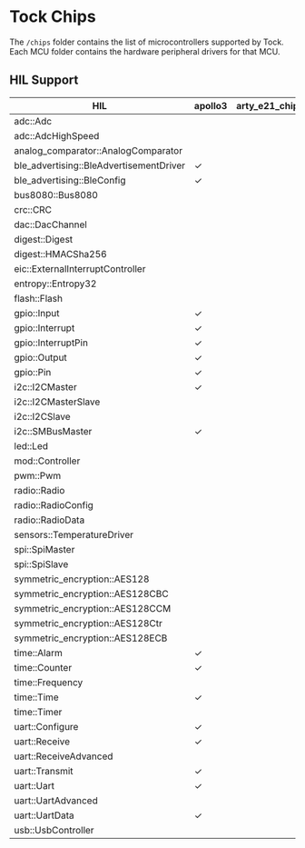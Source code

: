 Tock Chips
==========

The `/chips` folder contains the list of microcontrollers supported by Tock.
Each MCU folder contains the hardware peripheral drivers for that MCU.



HIL Support
-----------

<!--START OF HIL SUPPORT-->

| HIL                                     | apollo3 | arty_e21_chip | e310x | earlgrey | imxrt10xx | litex | litex_vexriscv | lowrisc | msp432 | nrf52832 | nrf52833 | nrf52840 | sam4l | stm32f303xc | stm32f412g | stm32f429zi | stm32f446re | stm32f4xx |
|-----------------------------------------|---------|---------------|-------|----------|-----------|-------|----------------|---------|--------|----------|----------|----------|-------|-------------|------------|-------------|-------------|-----------|
| adc::Adc                                |         |               |       |          |           |       |                |         | ✓      | ✓        |          | ✓        | ✓     | ✓           |            |             |             | ✓         |
| adc::AdcHighSpeed                       |         |               |       |          |           |       |                |         | ✓      |          |          |          | ✓     | ✓           |            |             |             | ✓         |
| analog_comparator::AnalogComparator     |         |               |       |          |           |       |                |         |        | ✓        |          | ✓        | ✓     |             |            |             |             |           |
| ble_advertising::BleAdvertisementDriver | ✓       |               |       |          |           |       |                |         |        | ✓        |          | ✓        |       |             |            |             |             |           |
| ble_advertising::BleConfig              | ✓       |               |       |          |           |       |                |         |        | ✓        |          | ✓        |       |             |            |             |             |           |
| bus8080::Bus8080                        |         |               |       |          |           |       |                |         |        |          |          |          |       |             |            |             |             | ✓         |
| crc::CRC                                |         |               |       |          |           |       |                |         |        |          |          |          | ✓     |             |            |             |             |           |
| dac::DacChannel                         |         |               |       |          |           |       |                |         |        |          |          |          | ✓     |             |            |             |             |           |
| digest::Digest                          |         |               |       |          |           |       |                | ✓       |        |          |          |          |       |             |            |             |             |           |
| digest::HMACSha256                      |         |               |       |          |           |       |                | ✓       |        |          |          |          |       |             |            |             |             |           |
| eic::ExternalInterruptController        |         |               |       |          |           |       |                |         |        |          |          |          | ✓     |             |            |             |             |           |
| entropy::Entropy32                      |         |               |       |          |           |       |                |         |        | ✓        |          | ✓        | ✓     |             |            |             |             | ✓         |
| flash::Flash                            |         |               |       |          |           |       |                | ✓       |        | ✓        |          | ✓        | ✓     | ✓           |            |             |             |           |
| gpio::Input                             | ✓       |               | ✓     |          | ✓         |       |                | ✓       |        | ✓        |          | ✓        | ✓     | ✓           |            |             |             | ✓         |
| gpio::Interrupt                         | ✓       |               | ✓     |          | ✓         |       |                | ✓       | ✓      | ✓        |          | ✓        | ✓     | ✓           |            |             |             | ✓         |
| gpio::InterruptPin                      | ✓       |               | ✓     |          | ✓         |       |                | ✓       | ✓      | ✓        |          | ✓        | ✓     | ✓           |            |             |             | ✓         |
| gpio::Output                            | ✓       |               | ✓     |          | ✓         |       |                | ✓       |        | ✓        |          | ✓        | ✓     | ✓           |            |             |             | ✓         |
| gpio::Pin                               | ✓       |               | ✓     |          | ✓         |       |                | ✓       |        | ✓        |          | ✓        | ✓     | ✓           |            |             |             | ✓         |
| i2c::I2CMaster                          | ✓       |               |       |          | ✓         |       |                | ✓       |        | ✓        |          | ✓        | ✓     | ✓           |            |             |             | ✓         |
| i2c::I2CMasterSlave                     |         |               |       |          |           |       |                |         |        |          |          |          | ✓     |             |            |             |             |           |
| i2c::I2CSlave                           |         |               |       |          |           |       |                |         |        |          |          |          | ✓     |             |            |             |             |           |
| i2c::SMBusMaster                        | ✓       |               |       |          |           |       |                |         |        |          |          |          |       |             |            |             |             |           |
| led::Led                                |         |               |       |          |           | ✓     |                |         |        |          |          |          |       |             |            |             |             |           |
| mod::Controller                         |         |               |       |          |           |       |                |         |        |          |          |          | ✓     |             |            |             |             |           |
| pwm::Pwm                                |         |               |       |          |           |       |                |         |        | ✓        |          | ✓        |       |             |            |             |             |           |
| radio::Radio                            |         |               |       |          |           |       |                |         |        | ✓        |          | ✓        |       |             |            |             |             |           |
| radio::RadioConfig                      |         |               |       |          |           |       |                |         |        | ✓        |          | ✓        |       |             |            |             |             |           |
| radio::RadioData                        |         |               |       |          |           |       |                |         |        | ✓        |          | ✓        |       |             |            |             |             |           |
| sensors::TemperatureDriver              |         |               |       |          |           |       |                |         |        | ✓        |          | ✓        |       |             |            |             |             |           |
| spi::SpiMaster                          |         |               |       |          |           |       |                |         |        | ✓        |          | ✓        | ✓     | ✓           |            |             |             | ✓         |
| spi::SpiSlave                           |         |               |       |          |           |       |                |         |        |          |          |          | ✓     |             |            |             |             |           |
| symmetric_encryption::AES128            |         |               |       | ✓        |           |       |                |         |        | ✓        |          | ✓        | ✓     |             |            |             |             |           |
| symmetric_encryption::AES128CBC         |         |               |       |          |           |       |                |         |        | ✓        |          | ✓        | ✓     |             |            |             |             |           |
| symmetric_encryption::AES128CCM         |         |               |       |          |           |       |                |         |        | ✓        |          | ✓        |       |             |            |             |             |           |
| symmetric_encryption::AES128Ctr         |         |               |       |          |           |       |                |         |        | ✓        |          | ✓        | ✓     |             |            |             |             |           |
| symmetric_encryption::AES128ECB         |         |               |       | ✓        |           |       |                |         |        |          |          |          |       |             |            |             |             |           |
| time::Alarm                             | ✓       |               |       | ✓        | ✓         |       |                |         | ✓      | ✓        |          | ✓        | ✓     | ✓           |            |             |             | ✓         |
| time::Counter                           | ✓       |               |       | ✓        |           |       |                |         | ✓      | ✓        |          | ✓        | ✓     | ✓           |            |             |             | ✓         |
| time::Frequency                         |         |               |       | ✓        | ✓         | ✓     |                |         | ✓      |          |          |          |       |             |            |             |             |           |
| time::Time                              | ✓       |               |       | ✓        | ✓         | ✓     |                |         | ✓      | ✓        |          | ✓        | ✓     | ✓           |            |             |             | ✓         |
| time::Timer                             |         |               |       |          |           | ✓     |                |         |        |          |          |          |       |             |            |             |             |           |
| uart::Configure                         | ✓       |               | ✓     |          | ✓         | ✓     |                | ✓       | ✓      | ✓        |          | ✓        | ✓     | ✓           |            |             |             | ✓         |
| uart::Receive                           | ✓       |               | ✓     |          | ✓         | ✓     |                | ✓       | ✓      | ✓        |          | ✓        | ✓     | ✓           |            |             |             | ✓         |
| uart::ReceiveAdvanced                   |         |               |       |          |           |       |                |         |        |          |          |          | ✓     |             |            |             |             |           |
| uart::Transmit                          | ✓       |               | ✓     |          | ✓         | ✓     |                | ✓       | ✓      | ✓        |          | ✓        | ✓     | ✓           |            |             |             | ✓         |
| uart::Uart                              | ✓       |               | ✓     |          | ✓         | ✓     |                | ✓       | ✓      | ✓        |          | ✓        | ✓     | ✓           |            |             |             | ✓         |
| uart::UartAdvanced                      |         |               |       |          |           |       |                |         |        |          |          |          | ✓     |             |            |             |             |           |
| uart::UartData                          | ✓       |               | ✓     |          | ✓         | ✓     |                | ✓       | ✓      | ✓        |          | ✓        |       | ✓           |            |             |             | ✓         |
| usb::UsbController                      |         |               |       |          |           |       |                | ✓       |        | ✓        |          | ✓        | ✓     |             |            |             |             |           |

<!--END OF HIL SUPPORT-->


